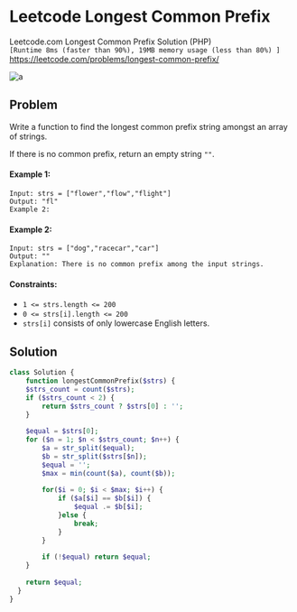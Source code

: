 # Leetcode Longest Common Prefix
Leetcode.com Longest Common Prefix Solution (PHP)  
`[Runtime 8ms (faster than 90%), 19MB memory usage (less than 80%) ]`  
<https://leetcode.com/problems/longest-common-prefix/>  

![a](https://user-images.githubusercontent.com/106887102/189538712-d5cead80-1cf5-485e-865c-08a898c6e5e4.png)

## Problem
Write a function to find the longest common prefix string amongst an array of strings.  

If there is no common prefix, return an empty string `""`.

#### Example 1:

```
Input: strs = ["flower","flow","flight"]
Output: "fl"
Example 2:
```
  
#### Example 2:
```
Input: strs = ["dog","racecar","car"]
Output: ""
Explanation: There is no common prefix among the input strings.
```
 

#### Constraints:

- `1 <= strs.length <= 200`
- `0 <= strs[i].length <= 200`
- `strs[i]` consists of only lowercase English letters.

## Solution
```PHP
class Solution {
    function longestCommonPrefix($strs) {
    $strs_count = count($strs);
    if ($strs_count < 2) {
        return $strs_count ? $strs[0] : '';
    }
    
    $equal = $strs[0];
    for ($n = 1; $n < $strs_count; $n++) {
        $a = str_split($equal);
        $b = str_split($strs[$n]);
        $equal = '';
        $max = min(count($a), count($b));
        
        for($i = 0; $i < $max; $i++) {
            if ($a[$i] == $b[$i]) {
                $equal .= $b[$i];
            }else {
                break;
            }
        }
        
        if (!$equal) return $equal;
    }
    
    return $equal;
  }
}
```
